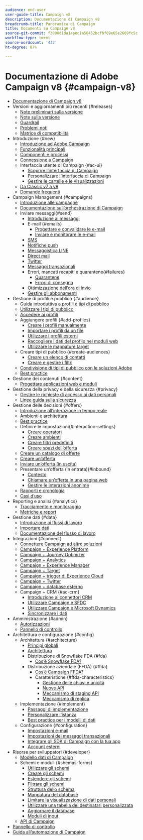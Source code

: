 ```yaml
---
audience: end-user
user-guide-title: Campaign v8
description: Documentazione di Campaign v8
breadcrumb-title: Panoramica di Campaign
title: Documenti su Campaign v8
source-git-commit: f3090d1da1aaec1a50452bcfbf89e65e2669fc5c
workflow-type: tm+mt
source-wordcount: '433'
ht-degree: 87%

---
```



# Documentazione di Adobe Campaign v8 {#campaign-v8}

+ [Documentazione di Campaign v8](campaign-home.md)
+ Versioni e aggiornamenti più recenti {#releases}
   + [Note preliminari sulla versione](start/e-release-notes.md)
   + [Note sulla versione](start/release-notes.md)
   + [Guardrail](start/ac-guardrails.md)
   + [Problemi noti](start/known-issues.md)
   + [Matrice di compatibilità](start/compatibility-matrix.md)
+ Introduzione {#new}
   + [Introduzione ad Adobe Campaign](start/get-started.md)
   + [Funzionalità principali](start/whats-new.md)
   + [Componenti e processi](start/ac-components.md)
   + [Connessione a Campaign](start/connect.md)
   + Interfaccia utente di Campaign {#ac-ui}
      + [Scoprire l’interfaccia di Campaign](start/campaign-ui.md)
      + [Personalizzare l’interfaccia di Campaign](start/customize-ui.md)
      + [Gestire le cartelle e le visualizzazioni](audiences/folders-and-views.md)
   + [Da Classic v7 a v8](start/v7-to-v8.md)
   + [Domande frequenti](start/campaign-faq.md)
+ Campaign Management {#campaigns}
   + [Introduzione alle campagne](start/campaigns.md)
   + [Documentazione sull’orchestrazione di Campaign](https://experienceleague.adobe.com/docs/campaign/automation/campaign-orchestration/set-up-campaigns.html?lang=it)
   + Inviare messaggi{#send}
      + [Introduzione ai messaggi](start/create-message.md)
      + E-mail {#emails}
         + [Progettare e convalidare le e-mail](send/email.md)
         + [Inviare e monitorare le e-mail](send/send.md)
      + [SMS](send/sms.md)
      + [Notifiche push](send/push.md)
      + [Messaggistica LINE](send/line.md)
      + [Direct mail](send/direct-mail.md)
      + [Twitter](send/twitter.md)
      + [Messaggi transazionali](send/transactional.md)
      + Errori, mancati recapiti e quarantene{#failures}
         + [Quarantene](send/quarantines.md)
         + [Errori di consegna](send/delivery-failures.md)
      + [Ottimizzazione dell’ora di invio](send/predictive.md)
      + [Gestire gli abbonamenti](start/subscriptions.md)
+ Gestione di profili e pubblico {#audience}
   + [Guida introduttiva a profili e tipi di pubblico](audiences/gs-audiences.md)
   + [Utilizzare i tipi di pubblico](start/audiences.md)
   + [Accedere ai profili](audiences/view-profiles.md)
   + Aggiungere profili {#add-profiles}
      + [Creare i profili manualmente](audiences/create-profiles.md)
      + [Importare i profili da un file](audiences/import-profiles.md)
      + [Utilizzare i profili esterni](audiences/external-profiles.md)
      + [Raccogliere i dati del profilo nei moduli web](audiences/collect-profiles.md)
      + [Utilizzare le mappature target](audiences/target-mappings.md)
   + Creare tipi di pubblico {#create-audiences}
      + [Creare un elenco di contatti](audiences/create-audiences.md)
      + [Creare e gestire i filtri](audiences/create-filters.md)
   + [Condivisione di tipi di pubblico con le soluzioni Adobe](start/shared-audiences.md)
   + [Best practice](audiences/audiences-best-practices.md)
+ Gestione dei contenuti {#content}
   + [Progettare applicazioni web e moduli](dev/webapps.md)
+ Gestione della privacy e della sicurezza {#privacy}
   + [Gestire le richieste di accesso ai dati personali](start/privacy.md)
   + [Linee guida sulla sicurezza](config/security.md)
+ Gestione delle decisioni {#offers}
   + [Introduzione all’interazione in tempo reale](interaction/interaction.md)
   + [Ambienti e architettura](interaction/interaction-architecture.md)
   + [Best practice](interaction/interaction-best-practices.md)
   + Definire le impostazioni{#interaction-settings}
      + [Creare operatori](interaction/interaction-operators.md)
      + [Creare ambienti](interaction/interaction-env.md)
      + [Creare filtri predefiniti](interaction/interaction-predefined-filters.md)
      + [Creare spazi dell’offerta](interaction/interaction-offer-spaces.md)
   + [Creare un catalogo di offerte](interaction/interaction-offer-catalog.md)
   + [Creare un’offerta](interaction/interaction-offer.md)
   + [Inviare un’offerta (in uscita)](interaction/interaction-send-offers.md)
   + Presentare un’offerta (in entrata){#inbound}
      + [Contesto](interaction/interaction-present-offers.md)
      + [Chiamare un’offerta in una pagina web](interaction/interaction-integration.md)
      + [Gestire le interazioni anonime](interaction/anonymous-interactions.md)
   + [Rapporti e cronologia](interaction/interaction-tracking.md)
   + [Casi d’uso](interaction/interaction-use-cases.md)
+ Reporting e analisi {#analytics}
   + [Tracciamento e monitoraggio](start/tracking.md)
   + [Metriche e report](start/reporting.md)
+ Gestione dati {#data}
   + [Introduzione ai flussi di lavoro](config/workflows.md)
   + [Importare dati](start/import.md)
   + [Documentazione del flusso di lavoro](https://experienceleague.adobe.com/docs/campaign/automation/workflows/introduction/about-workflows.html)
+ Integrazioni {#connect}
   + [Connettere Campaign ad altre soluzioni](connect/integration.md)
   + [Campaign + Experience Platform](connect/ac-aep.md)
   + [Campaign + Journey Optimizer](connect/ac-ajo.md)
   + [Campaign + Analytics](connect/ac-aa.md)
   + [Campaign + Experience Manager](connect/ac-aem.md)
   + [Campaign + Target](connect/ac-at.md)
   + [Campaign + trigger di Experience Cloud](connect/ac-triggers.md)
   + [Campaign + Twitter](connect/ac-tw.md)
   + [Campaign + database esterno](connect/fda.md)
   + Campaign + CRM {#ac-crm}
      + [Introduzione ai connettori CRM](connect/crm.md)
      + [Utilizzare Campaign e SFDC](connect/ac-sfdc.md)
      + [Utilizzare Campaign e Microsoft Dynamics](connect/ac-ms-dyn.md)
      + [Sincronizzare i dati](connect/crm-data-sync.md)
+ Amministrazione {#admin}
   + [Autorizzazioni](start/permissions.md)
   + [Pannello di controllo](config/self-service.md)
+ Architettura e configurazione {#config}
   + Architettura {#architecture}
      + [Principi globali](architecture/general-architecture.md)
      + [Architettura](architecture/architecture.md)
      + Distribuzione di Snowflake FDA {#fda}
         + [Cos’è Snowflake FDA?](architecture/fda-deployment.md)
      + Distribuzione aziendale (FFDA) {#ffda}
         + [Cos’è Campaign FFDA?](architecture/enterprise-deployment.md)
         + Caratteristiche {#ffda-characteristics}
            + [Gestione delle chiavi e unicità](architecture/keys.md)
            + [Nuove API](architecture/new-apis.md)
            + [Meccanismo di staging API](architecture/staging.md)
            + [Meccanismo di replica](architecture/replication.md)
   + Implementazione {#implement}
      + [Passaggi di implementazione](start/implement.md)
      + [Personalizzare l’istanza](dev/customize.md)
      + [Best practice per i modelli di dati](dev/datamodel-best-practices.md)
   + Configurazione {#configuration}
      + [Impostazioni e-mail](config/email-settings.md)
      + [Impostazioni dei messaggi transazionali](config/transactional-msg-settings.md)
      + [Integrare gli SDK di Campaign con la tua app](config/push-config.md)
      + [Account esterni](config/external-accounts.md)
+ Risorse per sviluppatori {#developer}
   + [Modello dati di Campaign](dev/datamodel.md)
   + Schemi e moduli {#shemas-forms}
      + [Utilizzare gli schemi](dev/schemas.md)
      + [Creare gli schemi](dev/create-schema.md)
      + [Estendere gli schemi](dev/extend-schema.md)
      + [Filtrare gli schemi](dev/filter-schema.md)
      + [Struttura dello schema](dev/schema-structure.md)
      + [Mappatura del database](dev/database-mapping.md)
      + [Limitare la visualizzazione di dati personali](dev/restrict-pi-view.md)
      + [Utilizzare una tabella dei destinatari personalizzata](dev/custom-recipient.md)
      + [Aggiornare il database](dev/update-database-structure.md)
      + [Moduli di input](dev/forms.md)
   + [API di Campaign](dev/api.md)
+ [Pannello di controllo](https://experienceleague.adobe.com/docs/control-panel/using/control-panel-home.html?lang=it)
+ [Guida all’automazione di Campaign](https://experienceleague.adobe.com/docs/campaign/automation/home.html?lang=it)

